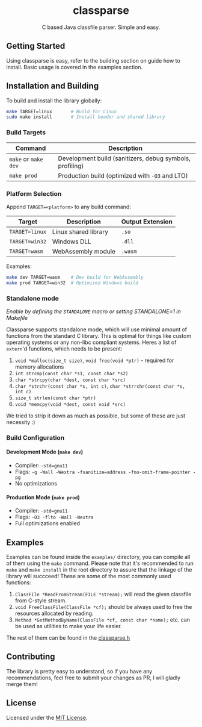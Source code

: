 <div align="center">
  <h1>classparse</h1>
  C based Java classfile parser. Simple and easy.
</div>

## Getting Started
Using classparse is easy, refer to the building section on guide how to install.
Basic usage is covered in the examples section.

## Installation and Building

To build and install the library globally:

```bash
make TARGET=linux       # Build for Linux
sudo make install       # Install header and shared library
```

### Build Targets

| Command | Description |
|---------|-------------|
| `make` or `make dev` | Development build (sanitizers, debug symbols, profiling) |
| `make prod` | Production build (optimized with `-O3` and LTO) |

### Platform Selection

Append `TARGET=<platform>` to any build command:

| Target | Description | Output Extension |
|--------|-------------|------------------|
| `TARGET=linux` | Linux shared library | `.so` |
| `TARGET=win32` | Windows DLL | `.dll` |
| `TARGET=wasm` | WebAssembly module | `.wasm` |

Examples:
```bash
make dev TARGET=wasm    # Dev build for WebAssembly
make prod TARGET=win32  # Optimized Windows build
```

### Standalone mode
*Enable by defining the `STANDALONE` macro or setting STANDALONE=1 in Makefile*

Classparse supports standalone mode, which will use minimal amount of functions from the standard C library.
This is optimal for things like custom operating systems or any non-libc compliant systems.
Heres a list of `extern`'d functions, which needs to be present:

1) `void *malloc(size_t size)`, `void free(void *ptr)` - required for memory allocations
2) `int strcmp(const char *s1, const char *s2)`
3) `char *strcpy(char *dest, const char *src)`
4) `char *strchr(const char *s, int c)`, `char *strrchr(const char *s, int c)`
5) `size_t strlen(const char *ptr)`
6) `void *memcpy(void *dest, const void *src)`

We tried to strip it down as much as possible, but some of these are just necessity :)

### Build Configuration

#### Development Mode (`make dev`)
- Compiler: `-std=gnu11`
- Flags: `-g -Wall -Wextra -fsanitize=address -fno-omit-frame-pointer -pg`
- No optimizations

#### Production Mode (`make prod`)
- Compiler: `-std=gnu11` 
- Flags: `-O3 -flto -Wall -Wextra`
- Full optimizations enabled

## Examples
Examples can be found inside the `examples/` directory, you can compile all of them using the `make` command.
Please note that it's recommended to run `make` and `make install` in the root directory to assure that the linkage of the library will succceed!
These are some of the most commonly used functions:

1) `ClassFile *ReadFromStream(FILE *stream);` will read the given classfile from C-style stream.
2) `void FreeClassFile(ClassFile *cf);` should be always used to free the resources allocated by reading.
3) `Method *GetMethodByName(ClassFile *cf, const char *name);` etc. can be used as utilities to make your life easier.

The rest of them can be found in the [classparse.h](src/classparse.h)

## Contributing
The library is pretty easy to understand, so if you have any recommendations, feel free to submit your changes as PR, I will gladly merge them!

## License

Licensed under the [MIT License](LICENSE).

